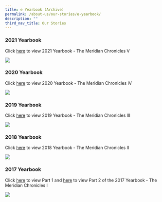 ```yaml
---
title: e Yearbook (Archive)
permalink: /about-us/our-stories/e-yearbook/
description: ""
third_nav_title: Our Stories
---
```

### 2021 Yearbook

Click [here](https://go.gov.sg/2021meridianchronicles) to view 2021 Yearbook - The Meridian Chronicles V 

![](/images/Yearbook/yearbook%202021.jpg)

### 2020 Yearbook

Click [here](https://go.gov.sg/2020meridianchronicles) to view 2020 Yearbook - The Meridian Chronicles IV 

![](/images/Yearbook/yearbook%202020.jpg)

### 2019 Yearbook

Click [here](https://go.gov.sg/2019meridianchronicles) to view 2019 Yearbook - The Meridian Chronicles III

![](/images/Yearbook/yearbook%202019.jpg)

### 2018 Yearbook

Click [here](https://go.gov.sg/2018meridianchronicles) to view 2018 Yearbook - The Meridian Chronicles II

![](/images/Yearbook/yearbook%202018.jpg)

### 2017 Yearbook

Click [here](https://go.gov.sg/2017meridianchroniclespart1) to view Part 1 and [here](https://go.gov.sg/2017meridianchroniclespart2) to view Part 2 of the 2017 Yearbook - The Meridian Chronicles I

![](/images/Yearbook/yearbook%202017.jpg)